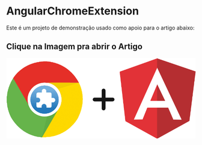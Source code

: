 # AngularChromeExtension

Este é um projeto de demonstração usado como apoio para o artigo abaixo:

## Clique na Imagem pra abrir o Artigo

[![Preview](.github/preview.png)](https://gleisonsubzerokz.medium.com/tipagem-forte-para-reactive-forms-angular-3400416c9a2d)
